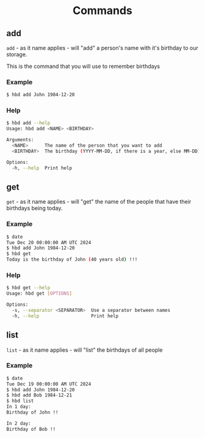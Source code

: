 <div align="center">

# Commands

</div>



## add

`add` - as it name applies - will "add" a person's name with it's birthday to our storage.

This is the command that you will use to remember birthdays

### Example

```sh
$ hbd add John 1984-12-20
```

### Help

```sh
$ hbd add --help
Usage: hbd add <NAME> <BIRTHDAY>

Arguments:
  <NAME>      The name of the person that you want to add
  <BIRTHDAY>  The birthday (YYYY-MM-DD, if there is a year, else MM-DD)

Options:
  -h, --help  Print help
```



## get

`get` - as it name applies - will "get" the name of the people that have their birthdays being today.

### Example

```sh
$ date
Tue Dec 20 00:00:00 AM UTC 2024
$ hbd add John 1984-12-20
$ hbd get
Today is the birthday of John (40 years old) !!!
```

### Help

```sh
$ hbd get --help
Usage: hbd get [OPTIONS]

Options:
  -s, --separator <SEPARATOR>  Use a separator between names
  -h, --help                   Print help
```



## list

`list` - as it name applies - will "list" the birthdays of all people

### Example

```sh
$ date
Tue Dec 19 00:00:00 AM UTC 2024
$ hbd add John 1984-12-20
$ hbd add Bob 1984-12-21
$ hbd list
In 1 day:
Birthday of John !!

In 2 day:
Birthday of Bob !!
```
